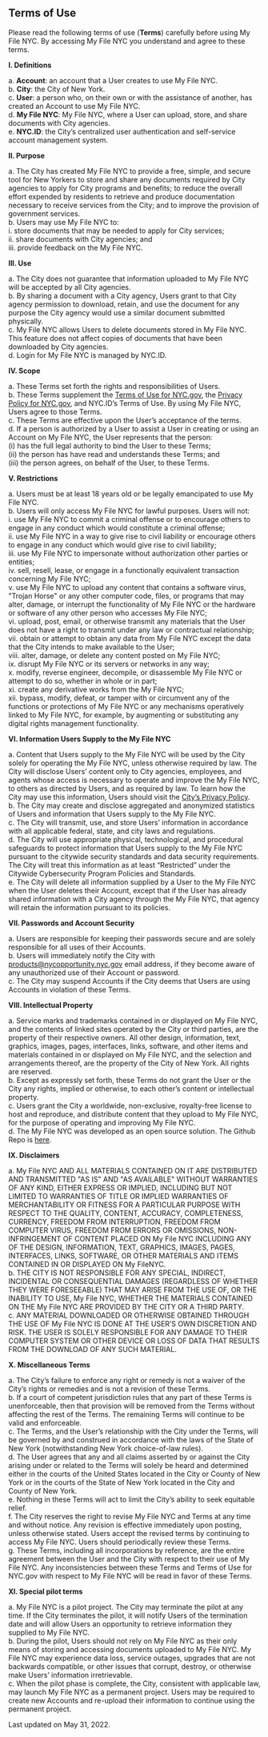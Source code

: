 ## Terms of Use

Please read the following terms of use (**Terms**) carefully before using My File NYC. By accessing My File NYC you understand and agree to these terms.

**I. Definitions**

a. **Account**: an account that a User creates to use My File NYC.<br />
b. **City**: the City of New York.<br />
c. **User**: a person who, on their own or with the assistance of another, has created an Account to use My File NYC.<br />
d. **My File NYC**: My File NYC, where a User can upload, store, and share documents with City agencies.<br />
e. **NYC.ID**: the City’s centralized user authentication and self-service account management system.<br />

**II. Purpose**

a. The City has created My File NYC to provide a free, simple, and secure tool for New Yorkers to store and share any documents required by City agencies to apply for City programs and benefits; to reduce the overall effort expended by residents to retrieve and produce documentation necessary to receive services from the City; and to improve the provision of government services.<br />
b. Users may use My File NYC to:<br />
i. store documents that may be needed to apply for City services;<br />
ii. share documents with City agencies; and<br />
iii. provide feedback on the My File NYC.<br />

**III. Use**

a. The City does not guarantee that information uploaded to My File NYC will be accepted by all City agencies.<br />
b. By sharing a document with a City agency, Users grant to that City agency permission to download, retain, and use the document for any purpose the City agency would use a similar document submitted physically.<br />
c. My File NYC allows Users to delete documents stored in My File NYC. This feature does not affect copies of documents that have been downloaded by City agencies.<br />
d. Login for My File NYC is managed by NYC.ID.<br />

**IV. Scope**

a. These Terms set forth the rights and responsibilities of Users.<br />
b. These Terms supplement the [Terms of Use for NYC.gov](https://www1.nyc.gov/home/terms-of-use.page), the [Privacy Policy for NYC.gov](https://www1.nyc.gov/home/privacy-policy.page), and NYC.ID’s Terms of Use. By using My File NYC, Users agree to those Terms.<br />
c. These Terms are effective upon the User’s acceptance of the terms.<br />
d. If a person is authorized by a User to assist a User in creating or using an Account on My File NYC, the User represents that the person:<br />(i) has the full legal authority to bind the User to these Terms;<br />
(ii) the person has have read and understands these Terms; and <br />
(iii) the person agrees, on behalf of the User, to these Terms.<br />

**V. Restrictions**

a. Users must be at least 18 years old or be legally emancipated to use My File NYC.<br />
b. Users will only access My File NYC for lawful purposes. Users will not:<br />
i. use My File NYC to commit a criminal offense or to encourage others to engage in any conduct which would constitute a criminal offense;<br />
ii. use My File NYC in a way to give rise to civil liability or encourage others to engage in any conduct which would give rise to civil liability;<br />
iii. use My File NYC to impersonate without authorization other parties or entities;<br />
iv. sell, resell, lease, or engage in a functionally equivalent transaction concerning My File NYC;<br />
v. use My File NYC to upload any content that contains a software virus, "Trojan Horse" or any other computer code, files, or programs that may alter, damage, or interrupt the functionality of My File NYC or the hardware or software of any other person who accesses My File NYC;<br />
vi. upload, post, email, or otherwise transmit any materials that the User does not have a right to transmit under any law or contractual relationship;<br />
vii. obtain or attempt to obtain any data from My File NYC except the data that the City intends to make available to the User;<br />
viii. alter, damage, or delete any content posted on My File NYC;<br />
ix. disrupt My File NYC or its servers or networks in any way;<br />
x. modify, reverse engineer, decompile, or disassemble My File NYC or attempt to do so, whether in whole or in part;<br />
xi. create any derivative works from the My File NYC;<br />
xii. bypass, modify, defeat, or tamper with or circumvent any of the functions or protections of My File NYC or any mechanisms operatively linked to My File NYC, for example, by augmenting or substituting any digital rights management functionality.<br />

**VI. Information Users Supply to the My File NYC**

a. Content that Users supply to the My File NYC will be used by the City solely for operating the My File NYC, unless otherwise required by law. The City will disclose Users’ content only to City agencies, employees, and agents whose access is necessary to operate and improve the My File NYC, to others as directed by Users, and as required by law. To learn how the City may use this information, Users should visit the [City’s Privacy Policy](https://www1.nyc.gov/home/privacy-policy.page).<br />
b. The City may create and disclose aggregated and anonymized statistics of Users and information that Users supply to the My File NYC.<br />
c. The City will transmit, use, and store Users’ information in accordance with all applicable federal, state, and city laws and regulations.<br />
d. The City will use appropriate physical, technological, and procedural safeguards to protect information that Users supply to the My File NYC pursuant to the citywide security standards and data security requirements. The City will treat this information as at least “Restricted” under the Citywide Cybersecurity Program Policies and Standards.<br />
e. The City will delete all information supplied by a User to the My File NYC when the User deletes their Account, except that if the User has already shared information with a City agency through the My File NYC, that agency will retain the information pursuant to its policies.<br />

**VII. Passwords and Account Security**

a. Users are responsible for keeping their passwords secure and are solely responsible for all uses of their Accounts.<br />
b. Users will immediately notify the City with [products@nycopportunity.nyc.gov](mailto:products@nycopportunity.nyc.gov) email address, if they become aware of any unauthorized use of their Account or password.<br />
c. The City may suspend Accounts if the City deems that Users are using Accounts in violation of these Terms.<br />

**VIII. Intellectual Property**

a. Service marks and trademarks contained in or displayed on My File NYC, and the contents of linked sites operated by the City or third parties, are the property of their respective owners. All other design, information, text, graphics, images, pages, interfaces, links, software, and other items and materials contained in or displayed on My File NYC, and the selection and arrangements thereof, are the property of the City of New York. All rights are reserved.<br />
b. Except as expressly set forth, these Terms do not grant the User or the City any rights, implied or otherwise, to each other’s content or intellectual property.<br />
c. Users grant the City a worldwide, non-exclusive, royalty-free license to host and reproduce, and distribute content that they upload to My File NYC, for the purpose of operating and improving My File NYC.<br />
d. The My File NYC was developed as an open source solution. The Github Repo is [here](https://github.com/CityOfNewYork/my-file-nyc).<br />

**IX. Disclaimers**

a. My File NYC AND ALL MATERIALS CONTAINED ON IT ARE DISTRIBUTED AND TRANSMITTED "AS IS" AND "AS AVAILABLE" WITHOUT WARRANTIES OF ANY KIND, EITHER EXPRESS OR IMPLIED, INCLUDING BUT NOT LIMITED TO WARRANTIES OF TITLE OR IMPLIED WARRANTIES OF MERCHANTABILITY OR FITNESS FOR A PARTICULAR PURPOSE WITH RESPECT TO THE QUALITY, CONTENT, ACCURACY, COMPLETENESS, CURRENCY, FREEDOM FROM INTERRUPTION, FREEDOM FROM COMPUTER VIRUS, FREEDOM FROM ERRORS OR OMISSIONS, NON-INFRINGEMENT OF CONTENT PLACED ON My File NYC INCLUDING ANY OF THE DESIGN, INFORMATION, TEXT, GRAPHICS, IMAGES, PAGES, INTERFACES, LINKS, SOFTWARE, OR OTHER MATERIALS AND ITEMS CONTAINED IN OR DISPLAYED ON My FileNYC.<br />
b. THE CITY IS NOT RESPONSIBLE FOR ANY SPECIAL, INDIRECT, INCIDENTAL OR CONSEQUENTIAL DAMAGES (REGARDLESS OF WHETHER THEY WERE FORESEEABLE) THAT MAY ARISE FROM THE USE OF, OR THE INABILITY TO USE, My File NYC, WHETHER THE MATERIALS CONTAINED ON THE My File NYC ARE PROVIDED BY THE CITY OR A THIRD PARTY.<br />
c. ANY MATERIAL DOWNLOADED OR OTHERWISE OBTAINED THROUGH THE USE OF My File NYC IS DONE AT THE USER’S OWN DISCRETION AND RISK. THE USER IS SOLELY RESPONSIBLE FOR ANY DAMAGE TO THEIR COMPUTER SYSTEM OR OTHER DEVICE OR LOSS OF DATA THAT RESULTS FROM THE DOWNLOAD OF ANY SUCH MATERIAL.<br />

**X. Miscellaneous Terms**

a. The City’s failure to enforce any right or remedy is not a waiver of the City’s rights or remedies and is not a revision of these Terms.<br />
b. If a court of competent jurisdiction rules that any part of these Terms is unenforceable, then that provision will be removed from the Terms without affecting the rest of the Terms. The remaining Terms will continue to be valid and enforceable.<br />
c. The Terms, and the User’s relationship with the City under the Terms, will be governed by and construed in accordance with the laws of the State of New York (notwithstanding New York choice-of-law rules).<br />
d. The User agrees that any and all claims asserted by or against the City arising under or related to the Terms will solely be heard and determined either in the courts of the United States located in the City or County of New York or in the courts of the State of New York located in the City and County of New York.<br />
e. Nothing in these Terms will act to limit the City’s ability to seek equitable relief.<br />
f. The City reserves the right to revise My File NYC and Terms at any time and without notice. Any revision is effective immediately upon posting, unless otherwise stated. Users accept the revised terms by continuing to access My File NYC. Users should periodically review these Terms.<br />
g. These Terms, including all incorporations by reference, are the entire agreement between the User and the City with respect to their use of My File NYC. Any inconsistencies between these Terms and Terms of Use for NYC.gov with respect to My File NYC will be read in favor of these Terms.<br />

**XI. Special pilot terms**

a. My File NYC is a pilot project. The City may terminate the pilot at any time. If the City terminates the pilot, it will notify Users of the termination date and will allow Users an opportunity to retrieve information they supplied to My File NYC.<br />
b. During the pilot, Users should not rely on My File NYC as their only means of storing and accessing documents uploaded to My File NYC. My File NYC may experience data loss, service outages, upgrades that are not backwards compatible, or other issues that corrupt, destroy, or otherwise make Users’ information irretrievable.<br />
c. When the pilot phase is complete, the City, consistent with applicable law, may launch My File NYC as a permanent project. Users may be required to create new Accounts and re-upload their information to continue using the permanent project.<br />

Last updated on May 31, 2022.

